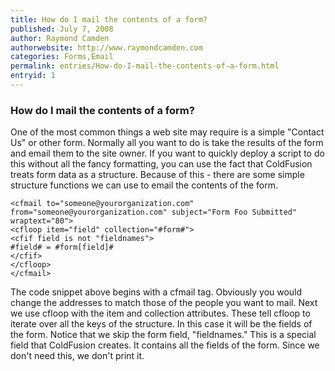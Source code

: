 ```yaml
---
title: How do I mail the contents of a form?
published: July 7, 2008
author: Raymond Camden
authorwebsite: http://www.raymondcamden.com
categories: Forms,Email
permalink: entries/How-do-I-mail-the-contents-of-a-form.html
entryid: 1
---
```


<h3>How do I mail the contents of a form?</h3>

<p>
One of the most common things a web site may require is a simple "Contact Us" or other form. Normally all you want to do is take the results of the form and email them to the site owner. If you want to quickly deploy a script to do this without all the fancy formatting, you can use the fact that ColdFusion treats form data as a structure. Because of this - there are some simple structure functions we can use to email the contents of the form.
</p>

<pre><code class="language-markup">&lt;cfmail to=&quot;someone@yourorganization.com&quot; from=&quot;someone@yourorganization.com&quot; subject=&quot;Form Foo Submitted&quot; wraptext=&quot;80&quot;&gt;
&lt;cfloop item=&quot;field&quot; collection=&quot;#form#&quot;&gt;
&lt;cfif field is not &quot;fieldnames&quot;&gt;
#field# = #form[field]#
&lt;/cfif&gt;
&lt;/cfloop&gt;
&lt;/cfmail&gt;
</code></pre>

<p>
The code snippet above begins with a cfmail tag. Obviously you would change the addresses to match those of the people you want to mail. Next we use cfloop with the item and collection attributes. These tell cfloop to iterate over all the keys of the structure. In this case it will be the fields of the form. Notice that we skip the form field, "fieldnames." This is a special field that ColdFusion creates. It contains all the fields of the form. Since we don't need this, we don't print it.
</p>



